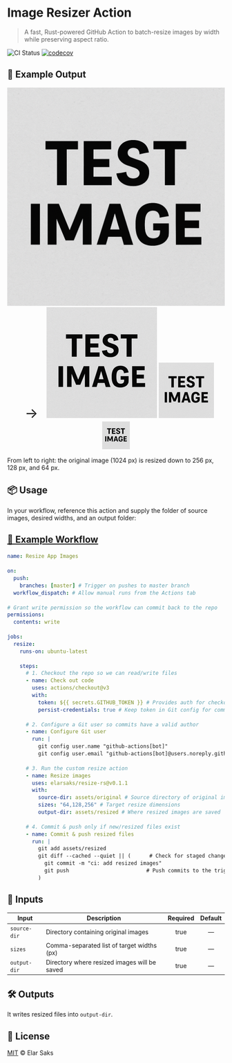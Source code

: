 # Image Resizer Action

> A fast, Rust-powered GitHub Action to batch-resize images by width while preserving aspect ratio.

![CI Status](https://github.com/elarsaks/resize-rs/actions/workflows/ci.yml/badge.svg)
[![codecov](https://codecov.io/gh/elarsaks/resize-rs/branch/master/graph/badge.svg)](https://codecov.io/gh/elarsaks/resize-rs)

## 🎨 Example Output

<div align="center">
  <img src="assets/original/test-image.png" alt="Original image" width="512"/>
  <span style="font-size:2rem;margin:0 0.5em;">&#8594;</span>
  <img src="assets/resized/test-image-256.png" alt="256 px" width="256"/>
  <img src="assets/resized/test-image-128.png" alt="128 px" width="128"/>
  <img src="assets/resized/test-image-64.png" alt="64 px" width="64"/>
</div>

From left to right: the original image (1024&nbsp;px) is resized down to 256&nbsp;px, 128&nbsp;px, and 64&nbsp;px.

## 📦 Usage

In your workflow, reference this action and supply the folder of source images, desired widths, and an output folder:

## [📖 Example Workflow ](https://github.com/elarsaks/resize-rs/blob/master/.github/workflows/resize-images.yml)

```yaml
name: Resize App Images

on:
  push:
    branches: [master] # Trigger on pushes to master branch
  workflow_dispatch: # Allow manual runs from the Actions tab

# Grant write permission so the workflow can commit back to the repo
permissions:
  contents: write

jobs:
  resize:
    runs-on: ubuntu-latest

    steps:
      # 1. Checkout the repo so we can read/write files
      - name: Check out code
        uses: actions/checkout@v3
        with:
          token: ${{ secrets.GITHUB_TOKEN }} # Provides auth for checkout & push
          persist-credentials: true # Keep token in Git config for commits

      # 2. Configure a Git user so commits have a valid author
      - name: Configure Git user
        run: |
          git config user.name "github-actions[bot]"
          git config user.email "github-actions[bot]@users.noreply.github.com"

      # 3. Run the custom resize action
      - name: Resize images
        uses: elarsaks/resize-rs@v0.1.1
        with:
          source-dir: assets/original # Source directory of original images
          sizes: "64,128,256" # Target resize dimensions
          output-dir: assets/resized # Where resized images are saved

      # 4. Commit & push only if new/resized files exist
      - name: Commit & push resized files
        run: |
          git add assets/resized
          git diff --cached --quiet || (      # Check for staged changes
            git commit -m "ci: add resized images"
            git push                         # Push commits to the triggering branch
          )

```  

## 🔧 Inputs

| Input        | Description                                 | Required | Default |
|--------------|---------------------------------------------|:--------:|:-------:|
| `source-dir` | Directory containing original images        |   true   |    —    |
| `sizes`      | Comma-separated list of target widths (px)  |   true   |    —    |
| `output-dir` | Directory where resized images will be saved|   true   |    —    |

## 🛠️ Outputs

It writes resized files into `output-dir`.


## 📄 License

[MIT](LICENSE) © Elar Saks
